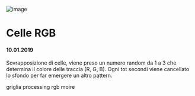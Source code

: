 ![image](https://github.com/KeremTurkyilmaz/TypeMistmatchSketch/blob/master/Celle%20RGB/image/CelleRGB.png)

# Celle RGB
#### 10.01.2019

Sovrapposizione di celle, viene preso un numero random da 1 a 3 che determina il colore delle traccia (R, G, B). Ogni tot secondi viene cancellato lo sfondo per far emergere un altro pattern. 

griglia processing rgb moire
